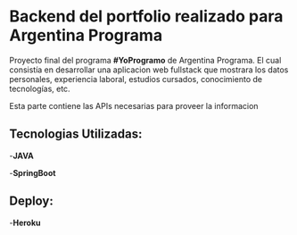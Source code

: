 # Backend del portfolio realizado para Argentina Programa

Proyecto final del programa **#YoProgramo** de Argentina Programa. El cual consistía en desarrollar una aplicacion web fullstack que mostrara los datos personales, experiencia laboral, estudios cursados, conocimiento de tecnologías, etc.

Esta parte contiene las APIs necesarias para proveer la informacion

## Tecnologias Utilizadas:

-**JAVA**

-**SpringBoot**

## Deploy:

-**Heroku**
